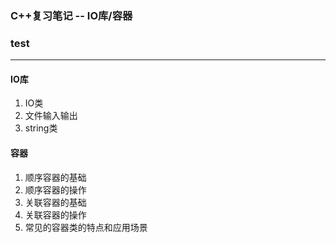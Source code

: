 ### C++复习笔记 -- IO库/容器
### test
---

#### IO库

1. IO类
2. 文件输入输出
3. string类

#### 容器

1. 顺序容器的基础
2. 顺序容器的操作
3. 关联容器的基础
4. 关联容器的操作
5. 常见的容器类的特点和应用场景

